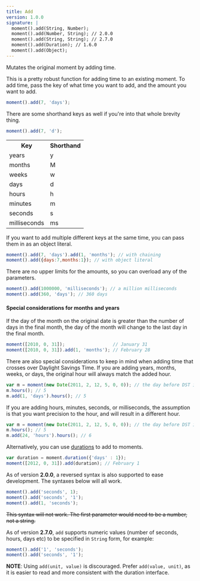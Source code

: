 ```yaml
---
title: Add
version: 1.0.0
signature: |
  moment().add(String, Number);
  moment().add(Number, String); // 2.0.0
  moment().add(String, String); // 2.7.0
  moment().add(Duration); // 1.6.0
  moment().add(Object);
---
```



Mutates the original moment by adding time.

This is a pretty robust function for adding time to an existing moment. To add time, pass the key of what time you want to add, and the amount you want to add.

```javascript
moment().add(7, 'days');
```

There are some shorthand keys as well if you're into that whole brevity thing.

```javascript
moment().add(7, 'd');
```

<table class="table table-striped table-bordered">
  <tbody>
    <tr>
      <th>Key</th>
      <th>Shorthand</th>
    </tr>
    <tr>
      <td>years</td>
      <td>y</td>
    </tr>
    <tr>
      <td>months</td>
      <td>M</td>
    </tr>
    <tr>
      <td>weeks</td>
      <td>w</td>
    </tr>
    <tr>
      <td>days</td>
      <td>d</td>
    </tr>
    <tr>
      <td>hours</td>
      <td>h</td>
    </tr>
    <tr>
      <td>minutes</td>
      <td>m</td>
    </tr>
    <tr>
      <td>seconds</td>
      <td>s</td>
    </tr>
    <tr>
      <td>milliseconds</td>
      <td>ms</td>
    </tr>
  </tbody>
</table>

If you want to add multiple different keys at the same time, you can pass them in as an object literal.

```javascript
moment().add(7, 'days').add(1, 'months'); // with chaining
moment().add({days:7,months:1}); // with object literal
```

There are no upper limits for the amounts, so you can overload any of the parameters.

```javascript
moment().add(1000000, 'milliseconds'); // a million milliseconds
moment().add(360, 'days'); // 360 days
```

#### Special considerations for months and years

If the day of the month on the original date is greater than the number of days in the final month,
the day of the month will change to the last day in the final month.

```javascript
moment([2010, 0, 31]);                  // January 31
moment([2010, 0, 31]).add(1, 'months'); // February 28
```

There are also special considerations to keep in mind when adding time that crosses over Daylight Savings Time.
If you are adding years, months, weeks, or days, the original hour will always match the added hour.

```javascript
var m = moment(new Date(2011, 2, 12, 5, 0, 0)); // the day before DST in the US
m.hours(); // 5
m.add(1, 'days').hours(); // 5
```

If you are adding hours, minutes, seconds, or milliseconds, the assumption is that you want precision to the hour, and will result in a different hour.

```javascript
var m = moment(new Date(2011, 2, 12, 5, 0, 0)); // the day before DST in the US
m.hours(); // 5
m.add(24, 'hours').hours(); // 6
```

Alternatively, you can use [durations](#/durations/) to add to moments.

```javascript
var duration = moment.duration({'days' : 1});
moment([2012, 0, 31]).add(duration); // February 1
```

As of version **2.0.0**, a reversed syntax is also supported to ease development. The syntaxes below will all work.

```javascript
moment().add('seconds', 1);
moment().add('seconds', '1');
moment().add(1, 'seconds');
```

~~This syntax will not work. The first parameter would need to be a number, not a string.~~

As of version **2.7.0**, `add` supports numeric values (number of seconds, hours, days etc) to be specified in `String` form, for example:

```javascript
moment().add('1', 'seconds');
moment().add('seconds', '1');
```

**NOTE**: Using `add(unit, value)` is discouraged. Prefer `add(value, unit)`, as it is easier to read and more consistent with the duration interface.
